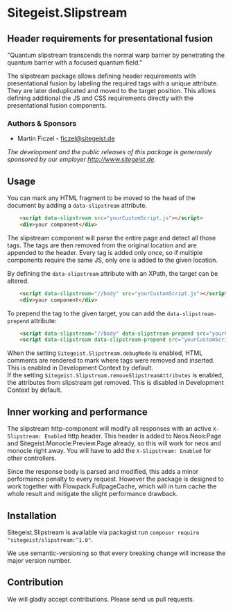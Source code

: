 # Sitegeist.Slipstream

## Header requirements for presentational fusion

"Quantum slipstream transcends the normal warp barrier by penetrating the quantum barrier with a focused quantum field."

The slipstream package allows defining header requirements with presentational fusion by labeling the required tags with a unique attribute. They are later deduplicated and moved to the target position. This allows defining additional the JS and CSS requirements directly with the presentational fusion components.

### Authors & Sponsors

* Martin Ficzel - ficzel@sitegeist.de

*The development and the public releases of this package is generously sponsored
by our employer http://www.sitegeist.de.*

## Usage

You can mark any HTML fragment to be moved to the head of the document by
adding a `data-slipstream` attribute.

```html
    <script data-slipstream src="yourCustomScript.js"></script>
    <div>your component</div>
```

The slipstream component will parse the entire page and detect all those tags. The tags are then removed from the original
location and are appended to the header. Every tag is added only once, so if multiple components require the same JS, only one
is added to the given location.

By defining the `data-slipstream` attribute with an XPath, the target can be altered.

```html
    <script data-slipstream="//body" src="yourCustomScript.js"></script>
    <div>your component</div>
```

To prepend the tag to the given target, you can add the `data-slipstream-prepend` attribute:

```html
    <script data-slipstream="//body" data-slipstream-prepend src="yourCustomScriptAfterOpenendBody.js"></script>
    <script data-slipstream data-slipstream-prepend src="yourCustomScriptAfterOpenendHead.js"></script>
```

When the setting `Sitegeist.Slipstream.debugMode` is enabled, HTML comments are rendered to mark where tags were removed
and inserted. This is enabled in Development Context by default.  
If the setting `Sitegeist.Slipstream.removeSlipstreamAttributes` is enabled, the attributes from slipstream get removed.
This is disabled in Development Context by default.

## Inner working and performance

The slipstream http-component will modify all responses with an active `X-Slipstream: Enabled` http header.
This header is added to Neos.Neos:Page and Sitegeist.Monocle:Preview.Page already, so this will work for
neos and monocle right away. You will have to add the `X-Slipstream: Enabled` for other controllers.

Since the response body is parsed and modified, this adds a minor performance penalty to every request. However
the package is designed to work together with Flowpack.FullpageCache, which will in turn cache the whole result
and mitigate the slight performance drawback.

## Installation

Sitegeist.Slipstream is available via packagist run `composer require "sitegeist/slipstream:^1.0"`.

We use semantic-versioning so that every breaking change will increase the major version number.

## Contribution

We will gladly accept contributions. Please send us pull requests.
